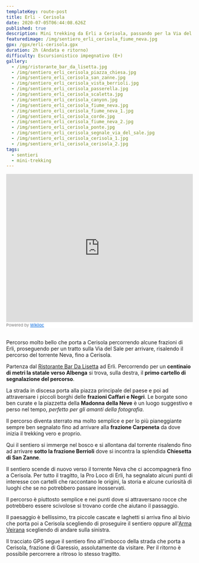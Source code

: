 ```yaml
---
templateKey: route-post
title: Erli - Cerisola
date: 2020-07-05T06:44:08.626Z
published: true
description: Mini trekking da Erli a Cerisola, passando per la Via del Sale
featuredimage: /img/sentiero_erli_cerisola_fiume_neva.jpg
gpx: /gpx/erli-cerisola.gpx
duration: 2h (Andata e ritorno)
difficulty: Escursionistico impegnativo (E+)
gallery:
  - /img/ristorante_bar_da_lisetta.jpg
  - /img/sentiero_erli_cerisola_piazza_chiesa.jpg
  - /img/sentiero_erli_cerisola_san_zanne.jpg
  - /img/sentiero_erli_cerisola_vista_berrioli.jpg
  - /img/sentiero_erli_cerisola_passerella.jpg
  - /img/sentiero_erli_cerisola_scaletta.jpg
  - /img/sentiero_erli_cerisola_canyon.jpg
  - /img/sentiero_erli_cerisola_fiume_neva.jpg
  - /img/sentiero_erli_cerisola_fiume_neva_1.jpg
  - /img/sentiero_erli_cerisola_corde.jpg
  - /img/sentiero_erli_cerisola_fiume_neva_2.jpg
  - /img/sentiero_erli_cerisola_ponte.jpg
  - /img/sentiero_erli_cerisola_segnale_via_del_sale.jpg
  - /img/sentiero_erli_cerisola_cerisola_1.jpg
  - /img/sentiero_erli_cerisola_cerisola_2.jpg
tags:
  - sentieri
  - mini-trekking
---
```


<div style="margin-bottom: 30px">
<iframe frameBorder="0" scrolling="no" src="https://it.wikiloc.com/wikiloc/spatialArtifacts.do?event=view&id=52194689&measures=off&title=on&near=on&images=on&maptype=H" width="100%" height="400"></iframe><div style="background-color:#fff;color:#777;font-size:11px;line-height:16px;">Powered by <a style="color:#06d;font-size:11px;line-height:16px;" target="_blank" href="https://it.wikiloc.com">Wikiloc</a></div>
</div>


Percorso molto bello che porta a Cerisola percorrendo alcune frazioni di Erli, proseguendo per un tratto sulla Via del Sale per arrivare, risalendo il percorso del torrente Neva, fino a Cerisola.

Partenza dal [Ristorante Bar Da Lisetta](http://dalisetta.it) ad Erli. Percorrendo per un **centinaio di metri la statale verso Albenga** si trova, sulla destra, il **primo cartello di segnalazione del percorso**.

La strada in discesa porta alla piazza principale del paese e poi ad attraversare i piccoli borghi delle **frazioni Caffari e Negri**.
Le borgate sono ben curate e la piazzetta della **Madonna della Neve** è un luogo suggestivo e perso nel tempo, *perfetto per gli amanti della fotografia*.

Il percorso diventa sterrato ma molto semplice e per lo più pianeggiante sempre ben segnalato fino ad arrivare alla **frazione Carpeneta** da dove inizia il trekking vero e proprio.

Qui il sentiero si immerge nel bosco e si allontana dal torrente risalendo fino ad arrivare **sotto la frazione Berrioli** dove si incontra la splendida **Chiesetta di San Zanne**.

Il sentiero scende di nuovo verso il torrente Neva che ci accompagnerà fino a Cerisola.
Per tutto il tragitto, la Pro Loco di Erli, ha segnalato alcuni punti di interesse con cartelli che raccontano le origini, la storia e alcune curiosità di luoghi che se no potrebbero passare inosservati.

Il percorso è piuttosto semplice e nei punti dove si attraversano rocce che potrebbero essere scivolose si trovano corde che aiutano il passaggio.

Il paesaggio è bellissimo, tra piccole cascate e laghetti si arriva fino al bivio che porta poi a Cerisola scegliendo di proseguire il sentiero oppure all'[Arma Veirana](http://armaveirana.it) scegliendo di andare sulla sinistra.

Il tracciato GPS segue il sentiero fino all'imbocco della strada che porta a Cerisola, frazione di Garessio, assolutamente da visitare. Per il ritorno è possibile percorrere a ritroso lo stesso tragitto.

<br/>
